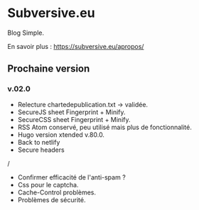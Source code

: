 # Subversive.eu

Blog Simple.

En savoir plus :   <https://subversive.eu/apropos/>

## Prochaine version

### v.02.0

- Relecture chartedepublication.txt -> validée.
- SecureJS sheet Fingerprint + Minify.
- SecureCSS sheet Fingerprint + Minify.
- RSS Atom conservé, peu utilisé mais plus de fonctionnalité.
- Hugo version xtended v.80.0.
- Back to netlify
- Secure headers

/


- Confirmer efficacité de l'anti-spam ?
- Css pour le captcha.
- Cache-Control problèmes.
- Problèmes de sécurité.
